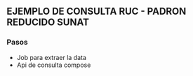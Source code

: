 ## EJEMPLO DE CONSULTA RUC - PADRON REDUCIDO SUNAT

### Pasos

- Job para extraer la data
- Api de consulta compose
